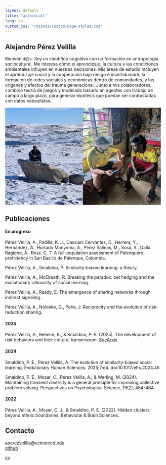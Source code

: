 ```yaml
---
layout: default
title: "anthrocult"
lang: es
custom_css: "/assets/custom-page-styles.css"
---
```


## Alejandro Pérez Velilla

Bienvenid@s. Soy un científico cognitivo con un formación en antropología sociocultural. Me interesa cómo el aprendizaje, la cultura y las condiciones ambientales influyen en nuestras decisiones. Mis áreas de estudio incluyen el aprendizaje social y la cooperación bajo riesgo e incertidumbre, la formación de redes sociales y económicas dentro de comunidades, y los orígenes y efectos del trauma generacional. Junto a mis colaboradores, combino teoría de juegos y modelado basado en agentes con trabajo de campo a largo plazo, para generar hipótesis que puedan ser contrastadas con datos naturalistas.

![photo](/img/field_photo.png)

## Publicaciones

#### En progreso

Pérez Velilla, A., Padilla, K. J., Cassiani Cervantes, D., Herrera, Y., Hernández, A., Hurtado Manyoma, A., Pérez Salinas, M., Sosa, S., Dalla Ragione, A., Ross, C. T. A full-population assessment of Palenquero proficiency in San Basilio de Palenque, Colombia.

Pérez Velilla, A., Smaldino, P. Similarity-biased learning: a theory.

Pérez Velilla, A., McElreath, R. Breaking the paradox: bet hedging and the evolutionary rationality of social learning.

Pérez Velilla, A., Ready, E. The emergence of sharing networks through indirect signaling.

Pérez Velilla, A., Nöldeke, G., Peña, J. Reciprocity and the evolution of risk-reduction sharing.

#### 2025

Pérez Velilla, A., Beheim, B., & Smaldino, P. E. (2025). The development of risk behaviors and their cultural transmission. [SocArxiv](https://osf.io/preprints/socarxiv/9yjes_v3?view_only=).

#### 2024

Smaldino, P. E., Pérez Velilla, A. The evolution of similarity-biased social learning. Evolutionary Human Sciences. 2025;7:e4. doi:10.1017/ehs.2024.46 

Smaldino, P. E., Moser, C., Pérez Velilla, A., & Werling, M. (2024). Maintaining transient diversity is a general principle for improving collective problem solving. Perspectives on Psychological Science, 19(2), 454-464.

#### 2022
Pérez Velilla, A., Moser, C. J., & Smaldino, P. E. (2022). Hidden clusters beyond ethnic boundaries. Behavioral & Brain Sciences.

## Contacto

aperezvelilla@ucmerced.edu  
[github](https://github.com/datadreamscorp)

[cv](/docs/CV.pdf)
